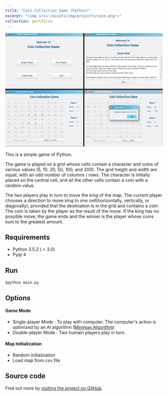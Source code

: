```yaml
---
title: "Coin Collection Game (Python)"
excerpt: "<img src='/assets/img/projects/coin.png'>"
collection: portfolio
---
```


![Screen shot](/assets/img/projects/coin.png)

This is a simple game of Python.

The game is played on a grid whose cells contain a character and coins of various values (5, 10, 20, 50, 100, and 200).
The grid height and width are equal, with an odd number of columns / rows. The character is initially placed on the
central cell, and all the other cells contain a coin with a random value.

The two players play in turn to move the king of the map. The current player chooses a direction to move king to one
cell(horizontally, vertically, or diagonally), provided that the destination is in the grid and contains a coin.
The coin is taken by the player as the result of the move. If the king has no possible move, the game ends and the winner
is the player whose coins sum to the greatest amount.


## Requirements

* Python 3.5.2 ( > 3.0)
* Pyqt 4

## Run

```
$python main.py
```
## Options

#### Game Mode

* Single-player   Mode : To play with computer. The computer's action is optimized by an AI algorithm ([Minimax Algorithm](https://en.wikipedia.org/wiki/Minimax))
* Double-player Mode : Two humain players play in turn.

#### Map Initialization

* Random initialization
* Load map from csv file

## Source code

Find out more by [visiting the project on GitHub](https://github.com/Tong-ZHAO/Coin_Collection_Game).
